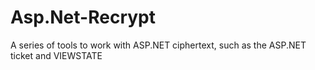 # Asp.Net-Recrypt
A series of tools to work with ASP.NET ciphertext, such as the ASP.NET ticket and VIEWSTATE
